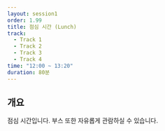 ```yaml
---
layout: session1
order: 1.99
title: 점심 시간 (Lunch)
track:
  - Track 1
  - Track 2
  - Track 3
  - Track 4
time: "12:00 ~ 13:20"
duration: 80분
---
```


## 개요
점심 시간입니다. 부스 또한 자유롭게 관람하실 수 있습니다.
